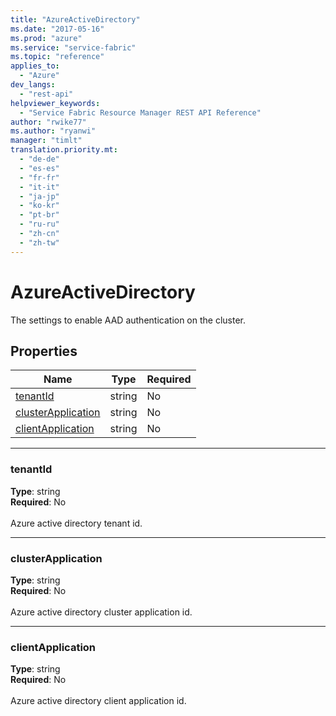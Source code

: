 ```yaml
---
title: "AzureActiveDirectory"
ms.date: "2017-05-16"
ms.prod: "azure"
ms.service: "service-fabric"
ms.topic: "reference"
applies_to: 
  - "Azure"
dev_langs: 
  - "rest-api"
helpviewer_keywords: 
  - "Service Fabric Resource Manager REST API Reference"
author: "rwike77"
ms.author: "ryanwi"
manager: "timlt"
translation.priority.mt: 
  - "de-de"
  - "es-es"
  - "fr-fr"
  - "it-it"
  - "ja-jp"
  - "ko-kr"
  - "pt-br"
  - "ru-ru"
  - "zh-cn"
  - "zh-tw"
---
```

# AzureActiveDirectory

The settings to enable AAD authentication on the cluster.

## Properties
| Name | Type | Required |
| --- | --- | --- |
| [tenantId](#tenantid) | string | No |
| [clusterApplication](#clusterapplication) | string | No |
| [clientApplication](#clientapplication) | string | No |

____
### tenantId
__Type__: string <br/>
__Required__: No<br/>
<br/>
Azure active directory tenant id.

____
### clusterApplication
__Type__: string <br/>
__Required__: No<br/>
<br/>
Azure active directory cluster application id.

____
### clientApplication
__Type__: string <br/>
__Required__: No<br/>
<br/>
Azure active directory client application id.
